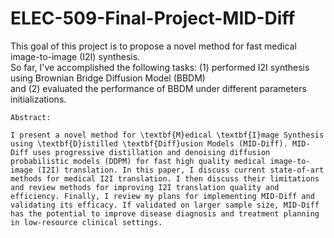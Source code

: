 # ELEC-509-Final-Project-MID-Diff
This goal of this project is to propose a novel method for fast medical image-to-image (I2I) synthesis.<br>
So far, I've accomplished the following tasks: (1) performed I2I synthesis using Brownian Bridge Diffusion Model (BBDM)<br>
and (2) evaluated the performance of BBDM under different parameters initializations. 


```
Abstract:

I present a novel method for \textbf{M}edical \textbf{I}mage Synthesis using \textbf{D}istilled \textbf{Diff}usion Models (MID-Diff). MID-Diff uses progressive distillation and denoising diffusion probabilistic models (DDPM) for fast high quality medical image-to-image (I2I) translation. In this paper, I discuss current state-of-art methods for medical I2I translation. I then discuss their limitations and review methods for improving I2I translation quality and efficiency. Finally, I review my plans for implementing MID-Diff and validating its efficacy. If validated on larger sample size, MID-Diff has the potential to improve disease diagnosis and treatment planning in low-resource clinical settings.
```
